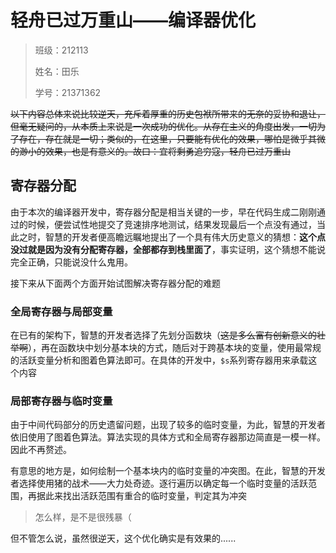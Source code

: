 # 轻舟已过万重山——编译器优化

> 班级：212113
> 
> 姓名：田乐
> 
> 学号：21371362

~~以下内容总体来说比较逆天，充斥着厚重的历史包袱所带来的无奈的妥协和退让，但毫无疑问的，从本质上来说是一次成功的优化。从存在主义的角度出发，一切为了存在，存在就是一切；类似的，在这里，只要能有优化的效果，哪怕是微乎其微的渺小的效果，也是有意义的。故曰：宜将剩勇追穷寇，轻舟已过万重山~~

## 寄存器分配

由于本次的编译器开发中，寄存器分配是相当关键的一步，早在代码生成二刚刚通过的时候，便尝试性地提交了竞速排序地测试，结果发现最后一个点没有通过，当此之时，智慧的开发者便高瞻远瞩地提出了一个具有伟大历史意义的猜想：**这个点没过就是因为没有分配寄存器，全部都存到栈里面了**，事实证明，这个猜想不能说完全正确，只能说没什么鬼用。

接下来从下面两个方面开始试图解决寄存器分配的难题

### 全局寄存器与局部变量

在已有的架构下，智慧的开发者选择了先划分函数块（~~这是多么富有创新意义的壮举啊~~），再在函数块中划分基本块的方式，随后对于跨基本块的变量，使用最常规的活跃变量分析和图着色算法即可。在具体的开发中，`$s`系列寄存器用来承载这个内容

### 局部寄存器与临时变量

由于中间代码部分的历史遗留问题，出现了较多的临时变量，为此，智慧的开发者依旧使用了图着色算法。算法实现的具体方式和全局寄存器那边简直是一模一样。因此不再赘述。

有意思的地方是，如何绘制一个基本块内的临时变量的冲突图。在此，智慧的开发者选择使用猪的战术——大力处奇迹。逐行遍历以确定每一个临时变量的活跃范围，再据此来找出活跃范围有重合的临时变量，判定其为冲突

> 怎么样，是不是很残暴（

但不管怎么说，虽然很逆天，这个优化确实是有效果的......
